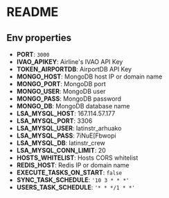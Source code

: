 # README

## Env properties

- **PORT**: `3000`
- **IVAO_APIKEY**:  Airline's IVAO API Key
- **TOKEN_AIRPORTDB**:  AirportDB API Key
- **MONGO_HOST**: MongoDB host IP or domain name
- **MONGO_PORT**: MongoDB port
- **MONGO_USER**: MongoDB user
- **MONGO_PASS**: MongoDB password
- **MONGO_DB**: MongoDB database name
- **LSA_MYSQL_HOST**: 167.114.57.177
- **LSA_MYSQL_PORT**: 3306
- **LSA_MYSQL_USER**: latinstr_arhuako
- **LSA_MYSQL_PASS**: 7iNuE[Fbwopi
- **LSA_MYSQL_DB**: latinstr_crew
- **LSA_MYSQL_CONN_LIMIT**: 20
- **HOSTS_WHITELIST**: Hosts CORS whitelist  
- **REDIS_HOST**: Redis IP or domain name
- **EXECUTE_TASKS_ON_START**: `false`
- **SYNC_TASK_SCHEDULE**: `'10 3 * * *'`
- **USERS_TASK_SCHEDULE**: `'* * */1 * *'`